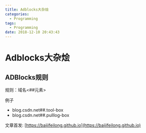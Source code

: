 ```yaml
---
title: Adblocks大杂烩
categories:
  - Programming
tags:
  - Programming
date: 2018-12-10 20:43:43
---
```


# Adblocks大杂烩

## ADBlocks规则

规则：域名<##元素>

例子

- blog.csdn.net##.tool-box
- blog.csdn.net##.pulllog-box

<!--more-->

文章首发: [https://baijifeilong.github.io](https://baijifeilong.github.io)
